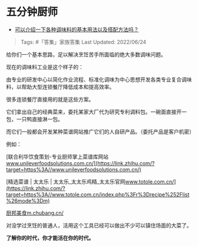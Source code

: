# 五分钟厨师

- [可以介绍一下各种调味料的基本用法以及搭配方法吗？](https://www.zhihu.com/question/27726885/answer/1042698063)

>Tags: #「答集」家族答集 
>Last Updated: 2022/06/24

给你们一个基本思路，足以解决烹饪苦手所面临的绝大多数调味问题。

现在的调味料工业是这个样子的：

由专业的研发中心以简化作业流程、标准化调味为中心思想开发各类专业复合调味料，以帮助大型连锁餐厅降低成本和提高效率。

很多连锁餐厅直接用的就是这些方案。

它们拿出自己的经典菜来，委托某家大厂代为研究专利调料包。一碗面直接开一包，一只鸭直接淋一包。

而它们一般都会开发某种菜谱网站推广它们的人自研产品。（委托产品是客户机密）

例如：

[联合利华饮食策划-专业厨师掌上菜谱库网站​www.unileverfoodsolutions.com.cn/](https://link.zhihu.com/?target=https%3A//www.unileverfoodsolutions.com.cn/)

  

[精选菜谱 | 太太乐 | 太太乐_太太乐鸡精_太太乐官网​www.totole.com.cn/](https://link.zhihu.com/?target=https%3A//www.totole.com.cn/index.php%3Fr%3Drecipe%252Flist%26mode%3Dm)

  

[厨邦美食​m.chubang.cn/](https://link.zhihu.com/?target=http%3A//m.chubang.cn/page.html%3Fid%3D62)

  

对没学过烹饪的普通人，活用这个工具已经可以做出不少可以镇住场面的大菜了。

**了解你的时代，你才能活在你的时代。**

  